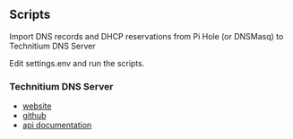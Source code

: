 ## Scripts

Import DNS records and DHCP reservations from Pi Hole (or DNSMasq) to Technitium DNS Server

Edit settings.env and run the scripts.

### Technitium DNS Server

- [website](https://technitium.com/dns/)
- [github](https://github.com/TechnitiumSoftware/DnsServer)
- [api documentation](https://github.com/TechnitiumSoftware/DnsServer/blob/master/APIDOCS.md)
